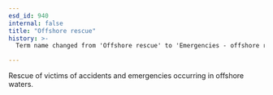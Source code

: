 ```yaml
---
esd_id: 940
internal: false
title: "Offshore rescue"
history: >-
  Term name changed from 'Offshore rescue' to 'Emergencies - offshore rescue' in version 3.00.

---
```


Rescue of victims of accidents and emergencies occurring in offshore waters.

